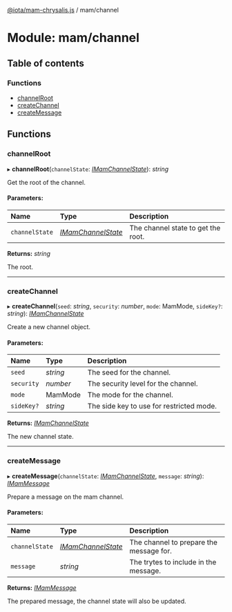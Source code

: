 [@iota/mam-chrysalis.js](../README.md) / mam/channel

# Module: mam/channel

## Table of contents

### Functions

- [channelRoot](mam_channel.md#channelroot)
- [createChannel](mam_channel.md#createchannel)
- [createMessage](mam_channel.md#createmessage)

## Functions

### channelRoot

▸ **channelRoot**(`channelState`: [*IMamChannelState*](../interfaces/models_imamchannelstate.imamchannelstate.md)): *string*

Get the root of the channel.

#### Parameters:

Name | Type | Description |
:------ | :------ | :------ |
`channelState` | [*IMamChannelState*](../interfaces/models_imamchannelstate.imamchannelstate.md) | The channel state to get the root.   |

**Returns:** *string*

The root.

___

### createChannel

▸ **createChannel**(`seed`: *string*, `security`: *number*, `mode`: MamMode, `sideKey?`: *string*): [*IMamChannelState*](../interfaces/models_imamchannelstate.imamchannelstate.md)

Create a new channel object.

#### Parameters:

Name | Type | Description |
:------ | :------ | :------ |
`seed` | *string* | The seed for the channel.   |
`security` | *number* | The security level for the channel.   |
`mode` | MamMode | The mode for the channel.   |
`sideKey?` | *string* | The side key to use for restricted mode.   |

**Returns:** [*IMamChannelState*](../interfaces/models_imamchannelstate.imamchannelstate.md)

The new channel state.

___

### createMessage

▸ **createMessage**(`channelState`: [*IMamChannelState*](../interfaces/models_imamchannelstate.imamchannelstate.md), `message`: *string*): [*IMamMessage*](../interfaces/models_imammessage.imammessage.md)

Prepare a message on the mam channel.

#### Parameters:

Name | Type | Description |
:------ | :------ | :------ |
`channelState` | [*IMamChannelState*](../interfaces/models_imamchannelstate.imamchannelstate.md) | The channel to prepare the message for.   |
`message` | *string* | The trytes to include in the message.   |

**Returns:** [*IMamMessage*](../interfaces/models_imammessage.imammessage.md)

The prepared message, the channel state will also be updated.
